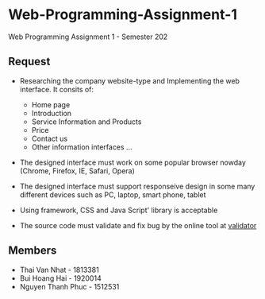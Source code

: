 # Web-Programming-Assignment-1 #
Web Programming Assignment 1 - Semester 202

## Request ##
- Researching the company website-type and Implementing the web interface. It consits of:
  * Home page
  * Introduction
  * Service Information and Products
  * Price
  * Contact us
  * Other information interfaces ...

- The designed interface must work on some popular browser nowday (Chrome, Firefox, IE, Safari, Opera)
- The designed interface must support responseive design in some many different devices such as PC, laptop, smart phone, tablet
- Using framework, CSS and Java Script' library is acceptable
- The source code must validate and fix bug by the online tool at [validator](https://validator.w3.org/)

## Members ##
- Thai Van Nhat - 1813381 
- Bui Hoang Hai - 1920014 
- Nguyen Thanh Phuc - 1512531
